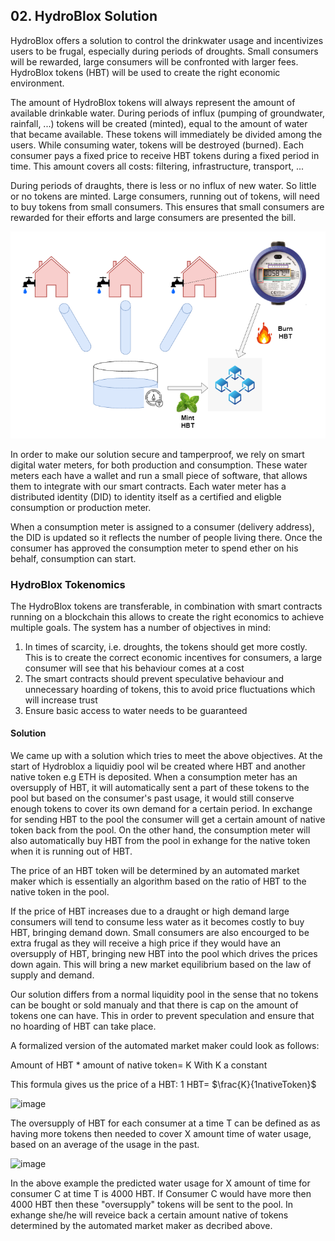 ## 02. HydroBlox Solution

HydroBlox offers a solution to control the drinkwater usage and incentivizes users to be frugal, especially during periods of droughts.
Small consumers will be rewarded, large consumers will be confronted with larger fees.
HydroBlox tokens (HBT) will be used to create the right economic environment.

The amount of HydroBlox tokens will always represent the amount of available drinkable water.
During periods of influx (pumping of groundwater, rainfall, ...) tokens will be created (minted), equal to the amount of water that became available.
These tokens will immediately be divided among the users.
While consuming water, tokens will be destroyed (burned).
Each consumer pays a fixed price to receive HBT tokens during a fixed period in time.
This amount covers all costs: filtering, infrastructure, transport, ...

During periods of draughts, there is less or no influx of new water. So little or no tokens are minted.
Large consumers, running out of tokens, will need to buy tokens from small consumers.
This ensures that small consumers are rewarded for their efforts and large consumers are presented the bill.

![HydroBlox mechanism](images/hydroblox_mechanism.png)

In order to make our solution secure and tamperproof, we rely on smart digital water meters, for both production and consumption.
These water meters each have a wallet and run a small piece of software, that allows them to integrate with our smart contracts.
Each water meter has a distributed identity (DID) to identity itself as a certified and eligble consumption or production meter.

When a consumption meter is assigned to a consumer (delivery address), the DID is updated so it reflects the number of people living there.
Once the consumer has approved the consumption meter to spend ether on his behalf, consumption can start.

### HydroBlox Tokenomics

The HydroBlox tokens are transferable, in combination with smart contracts running on a blockchain this allows to create the right economics to achieve multiple goals. The system has a number of objectives in mind:
1. In times of scarcity, i.e. droughts, the tokens should get more costly. This is to create the correct economic incentives for consumers, a large consumer will see that his behaviour comes at a cost
2. The smart contracts should prevent speculative behaviour and unnecessary hoarding of tokens, this to avoid price fluctuations which will increase trust
3. Ensure basic access to water needs to be guaranteed

#### Solution

We came up with a solution which tries to meet the above objectives. At the start of Hydroblox a liquidiy pool wil be created where HBT and another native token e.g ETH is deposited. When a consumption meter has an oversupply of HBT, it will automatically sent a part of these tokens to the pool but based on the consumer's past usage, it would still conserve enough tokens to cover its own demand for a certain period. In exchange for sending HBT to the pool the consumer will get a certain amount of native token back from the pool. On the other hand, the consumption meter will also automatically buy HBT from the pool in exhange for the native token when it is running out of HBT.

The price of an HBT token will be determined by an automated market maker which is essentially an algorithm based on the ratio of HBT to the native token in the pool.

If the price of HBT increases due to a draught or high demand large consumers will tend to consume less water as it becomes costly to buy HBT, bringing demand down. Small consumers are also encourged to be extra frugal as they will receive a high price if they would have an oversupply of HBT, bringing new HBT into the pool which drives the prices down again. This will bring a new market equilibrium based on the law of supply and demand.
 
Our solution differs from a normal liquidity pool in the sense that no tokens can be bought or sold manualy and that there is cap on the amount of tokens one can have.
This in order to prevent speculation and ensure that no hoarding of HBT can take place.

A formalized version of the automated market maker could look as follows:

Amount of HBT * amount of native token= K   With K a constant

This formula gives us the price of a HBT:   1 HBT= $\frac{K}{1nativeToken}$



![image](https://user-images.githubusercontent.com/25088136/174144408-d8fafdb2-862a-4da6-9e16-0c9e0eabe834.png)

 
The oversupply of HBT for each consumer at a time T can be defined as as having more tokens then needed to cover X amount time of water usage, based on an average of the usage in the past.

![image](https://user-images.githubusercontent.com/25088136/174144348-91493f54-bb6a-4a33-aca3-95a4ddb3bc97.png)



In the above example the predicted water usage for X amount of time for consumer C at time T is 4000 HBT. If Consumer C would have more then 4000 HBT then these "oversupply" tokens will be sent to the pool. In exhange she/he will reveice back a certain amount native of tokens determined by the automated market maker as decribed above.
